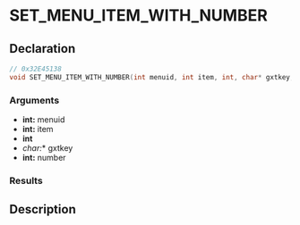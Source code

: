 # SET_MENU_ITEM_WITH_NUMBER

## Declaration
```cpp
// 0x32E45138
void SET_MENU_ITEM_WITH_NUMBER(int menuid, int item, int, char* gxtkey, int number);
```

### Arguments
- **int:** menuid
- **int:** item
- **int**
- **char*:** gxtkey
- **int:** number

### Results

## Description
